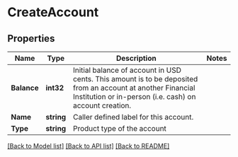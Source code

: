 # CreateAccount

## Properties

Name | Type | Description | Notes
------------ | ------------- | ------------- | -------------
**Balance** | **int32** | Initial balance of account in USD cents. This amount is to be deposited from an account at another Financial Institution or in-person (i.e. cash) on account creation. | 
**Name** | **string** | Caller defined label for this account. | 
**Type** | **string** | Product type of the account | 

[[Back to Model list]](../README.md#documentation-for-models) [[Back to API list]](../README.md#documentation-for-api-endpoints) [[Back to README]](../README.md)



